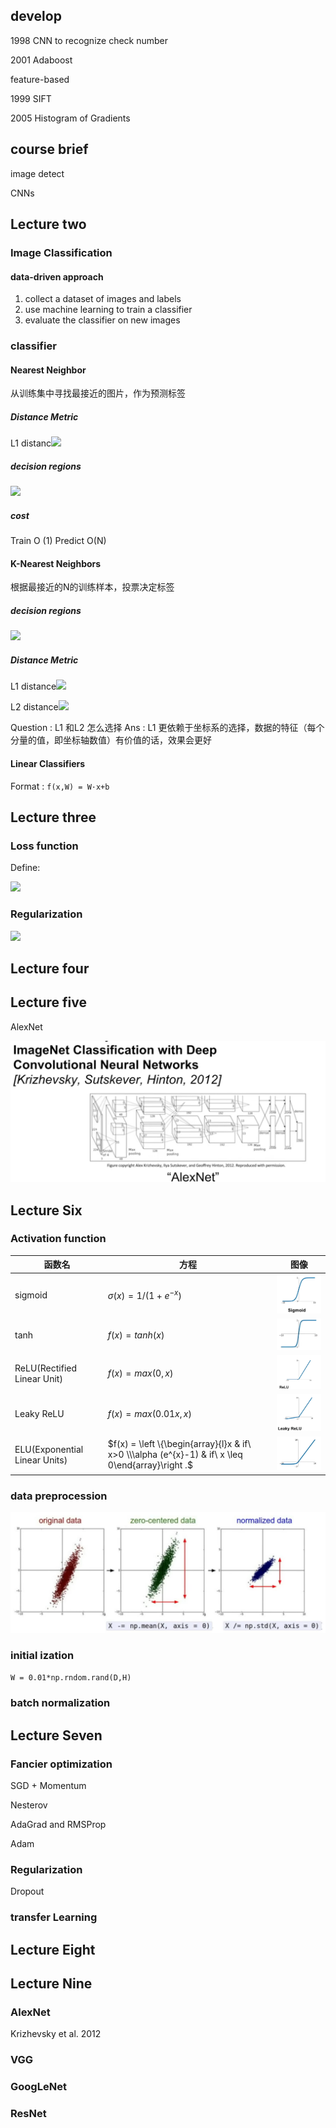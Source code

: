 

## develop 

1998 CNN to recognize check number 

2001 Adaboost

feature-based 

1999 SIFT   

2005 Histogram of Gradients





## course brief

image detect 



CNNs



## Lecture two 

### Image Classification

 #### data-driven approach

1. collect a dataset of images and labels 
2. use machine learning to train a classifier
3. evaluate the classifier on new images

### classifier

#### Nearest Neighbor

从训练集中寻找最接近的图片，作为预测标签

##### Distance Metric

L1 distanc![](https://cdn.jsdelivr.net/gh/DingSJ101/picgo_hub@main/img/20221017155150.png)

##### decision regions

![](https://cdn.jsdelivr.net/gh/DingSJ101/picgo_hub@master/img/20221017160143.png)

##### cost

Train O (1)
Predict O(N)

#### K-Nearest Neighbors

根据最接近的N的训练样本，投票决定标签

##### decision regions

![](https://cdn.jsdelivr.net/gh/DingSJ101/picgo_hub@master/img/20221017160516.png)

##### Distance Metric

L1 distance![](https://cdn.jsdelivr.net/gh/DingSJ101/picgo_hub@master/img/20221017160912.png)

L2 distance![](https://cdn.jsdelivr.net/gh/DingSJ101/picgo_hub@master/img/20221017160920.png) 



Question : L1 和L2 怎么选择
Ans : L1 更依赖于坐标系的选择，数据的特征（每个分量的值，即坐标轴数值）有价值的话，效果会更好 

#### Linear Classifiers

Format : `f(x,W) = W·x+b`







## Lecture three

### Loss function 

Define: 

![](D:\WorkSpace\markdown\CS231n\pictures\20221019145133.png)

### Regularization

![](D:\WorkSpace\markdown\CS231n\pictures\20221019152632.png)

## Lecture four



## Lecture five

 AlexNet

![](https://raw.githubusercontent.com/DingSJ101/picgo_hub/main/img/20221025205352.png)

 

## Lecture Six

### Activation function


| 函数名                        | 方程                                                         | 图像                                                         |
| ----------------------------- | ------------------------------------------------------------ | ------------------------------------------------------------ |
| sigmoid                       | $\sigma(x) = 1/(1+e^{-x})$                                   | <img src="../picture/20221030110540.png" alt="image-20221030110527188" style="zoom: 25%;" /> |
| tanh                          | $f(x)=tanh(x)$                                               | ![](../picture/20221030140125.png)                           |
| ReLU(Rectified Linear Unit)   | $f(x)=max(0,x)$                                              | <img src="../picture/image-20221030112856013.png" alt="image-20221030112856013" style="zoom:25%;" /> |
| Leaky ReLU                    | $f(x)=max(0.01x,x)$                                          | <img src="../picture/20221030113641.png" style="zoom:25%;" /> |
| ELU(Exponential Linear Units) | $f(x) = \left \{\begin{array}{l}x & if\ x>0 \\\alpha (e^{x}-1) & if\ x \leq 0\end{array}\right .$ | <img src="../picture/image-20221030114824268.png" alt="image-20221030114824268" style="zoom: 33%;" /> |

### data preprocession

![image-20221030140317857](../picture/image-20221030140317857.png)

### initial ization

`W = 0.01*np.rndom.rand(D,H)`

### batch normalization



## Lecture Seven

### Fancier optimization

SGD + Momentum

Nesterov

AdaGrad and RMSProp

Adam

### Regularization

Dropout



### transfer Learning



## Lecture Eight

## Lecture Nine

### AlexNet

Krizhevsky et al. 2012

### VGG 

### GoogLeNet

### ResNet

